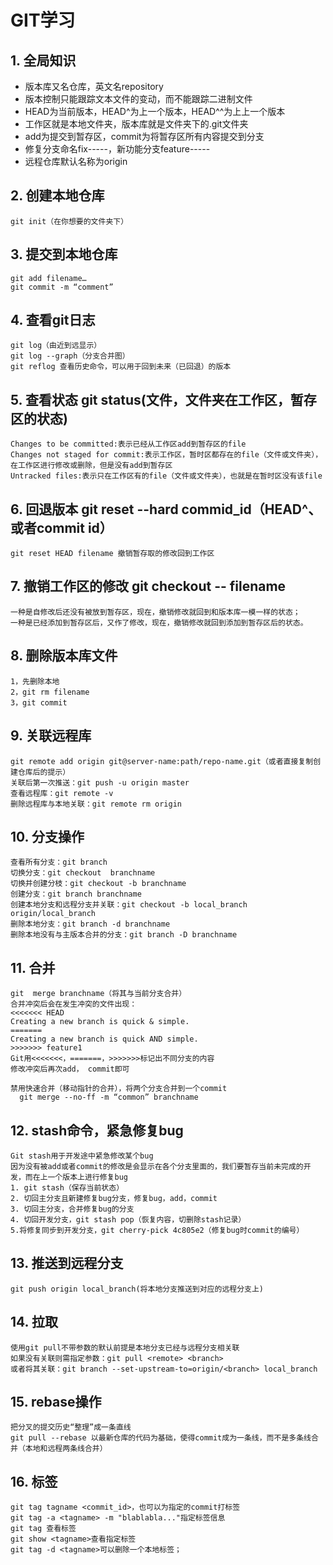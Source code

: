# GIT学习

## 1. 全局知识
* 版本库又名仓库，英文名repository
* 版本控制只能跟踪文本文件的变动，而不能跟踪二进制文件
* HEAD为当前版本，HEAD^为上一个版本，HEAD^^为上上一个版本
* 工作区就是本地文件夹，版本库就是文件夹下的.git文件夹
* add为提交到暂存区，commit为将暂存区所有内容提交到分支
* 修复分支命名fix-----，新功能分支feature-----
* 远程仓库默认名称为origin
  
## 2. 创建本地仓库
    git init（在你想要的文件夹下）

## 3. 提交到本地仓库
    git add filename…
  	git commit -m “comment”

## 4. 查看git日志 
	git log（由近到远显示）
	git log --graph（分支合并图）
	git reflog 查看历史命令，可以用于回到未来（已回退）的版本

## 5. 查看状态 git status(文件，文件夹在工作区，暂存区的状态)
	Changes to be committed:表示已经从工作区add到暂存区的file
	Changes not staged for commit:表示工作区，暂时区都存在的file（文件或文件夹），在工作区进行修改或删除，但是没有add到暂存区
	Untracked files:表示只在工作区有的file（文件或文件夹），也就是在暂时区没有该file

## 6. 回退版本 git reset --hard commid_id（HEAD^、或者commit id）
	git reset HEAD filename 撤销暂存取的修改回到工作区
## 7. 撤销工作区的修改  git checkout -- filename
	一种是自修改后还没有被放到暂存区，现在，撤销修改就回到和版本库一模一样的状态；
	一种是已经添加到暂存区后，又作了修改，现在，撤销修改就回到添加到暂存区后的状态。

## 8. 删除版本库文件 
	1，先删除本地
	2，git rm filename
	3，git commit

## 9. 关联远程库
    git remote add origin git@server-name:path/repo-name.git（或者直接复制创建仓库后的提示）
    关联后第一次推送：git push -u origin master
    查看远程库：git remote -v
    删除远程库与本地关联：git remote rm origin
## 10. 分支操作
    查看所有分支：git branch
    切换分支：git checkout  branchname
    切换并创建分枝：git checkout -b branchname
    创建分支：git branch branchname
    创建本地分支和远程分支并关联：git checkout -b local_branch origin/local_branch
    删除本地分支：git branch -d branchname
    删除本地没有与主版本合并的分支：git branch -D branchname

## 11. 合并
    git  merge branchname（将其与当前分支合并）
    合并冲突后会在发生冲突的文件出现：
    <<<<<<< HEAD
    Creating a new branch is quick & simple.
    =======
    Creating a new branch is quick AND simple.
    >>>>>>> feature1
    Git用<<<<<<<，=======，>>>>>>>标记出不同分支的内容
    修改冲突后再次add， commit即可
    
    禁用快速合并（移动指针的合并），将两个分支合并到一个commit
	  git merge --no-ff -m “common” branchname
## 12. stash命令，紧急修复bug
    Git stash用于开发途中紧急修改某个bug
	因为没有被add或者commit的修改是会显示在各个分支里面的，我们要暂存当前未完成的开发，而在上一个版本上进行修复bug
	1. git stash（保存当前状态）
	2. 切回主分支且新建修复bug分支，修复bug，add，commit
	3. 切回主分支，合并修复bug的分支
	4. 切回开发分支，git stash pop（恢复内容，切删除stash记录）
	5.将修复同步到开发分支，git cherry-pick 4c805e2（修复bug时commit的编号）

## 13. 推送到远程分支
    git push origin local_branch(将本地分支推送到对应的远程分支上)
## 14. 拉取
    使用git pull不带参数的默认前提是本地分支已经与远程分支相关联
    如果没有关联则需指定参数：git pull <remote> <branch>
    或者将其关联：git branch --set-upstream-to=origin/<branch> local_branch

## 15. rebase操作
    把分叉的提交历史“整理”成一条直线
    git pull --rebase 以最新仓库的代码为基础，使得commit成为一条线，而不是多条线合并（本地和远程两条线合并）

## 16. 标签
    git tag tagname <commit_id>，也可以为指定的commit打标签
    git tag -a <tagname> -m "blablabla..."指定标签信息
    git tag 查看标签
    git show <tagname>查看指定标签
    git tag -d <tagname>可以删除一个本地标签；


